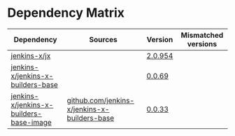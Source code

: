 # Dependency Matrix

Dependency | Sources | Version | Mismatched versions
---------- | ------- | ------- | -------------------
[jenkins-x/jx](https://github.com/jenkins-x/jx) |  | [2.0.954](https://github.com/jenkins-x/jx/releases/tag/v2.0.954) | 
[jenkins-x/jenkins-x-builders-base](https://github.com/jenkins-x/jenkins-x-builders-base) |  | [0.0.69](https://github.com/jenkins-x/jenkins-x-builders-base/releases/tag/v0.0.69) | 
[jenkins-x/jenkins-x-builders-base-image](https://github.com/jenkins-x/jenkins-x-builders-base-image) | [github.com/jenkins-x/jenkins-x-builders-base](https://github.com/jenkins-x/jenkins-x-builders-base.git) | [0.0.33]() | 
